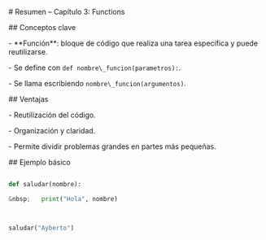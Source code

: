 \# Resumen – Capítulo 3: Functions



\## Conceptos clave

\- \*\*Función\*\*: bloque de código que realiza una tarea específica y puede reutilizarse.

\- Se define con `def nombre\_funcion(parametros):`.

\- Se llama escribiendo `nombre\_funcion(argumentos)`.



\## Ventajas

\- Reutilización del código.

\- Organización y claridad.

\- Permite dividir problemas grandes en partes más pequeñas.



\## Ejemplo básico

```python

def saludar(nombre):

&nbsp;   print("Hola", nombre)



saludar("Ayberto")

